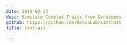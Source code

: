 ```yaml
---
date: 2019-02-13
desc: Simulate Complex Traits from Genotypes
github: https://github.com/OchoaLab/simtrait
title: simtrait

---
```


